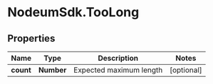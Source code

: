 # NodeumSdk.TooLong

## Properties

Name | Type | Description | Notes
------------ | ------------- | ------------- | -------------
**count** | **Number** | Expected maximum length | [optional] 


